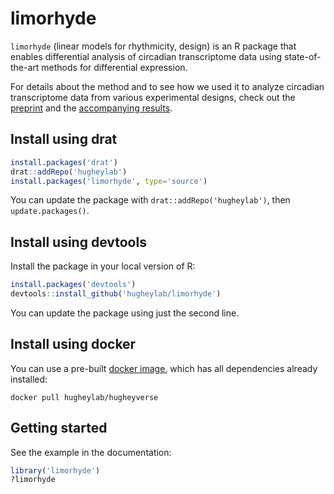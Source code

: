 # limorhyde

`limorhyde` (linear models for rhythmicity, design) is an R package that enables differential analysis of circadian transcriptome data using state-of-the-art methods for differential expression.

For details about the method and to see how we used it to analyze circadian transcriptome data from various experimental designs, check out the [preprint]() and the [accompanying results]().

## Install using drat
```R
install.packages('drat')
drat::addRepo('hugheylab')
install.packages('limorhyde', type='source')
```
You can update the package with `drat::addRepo('hugheylab')`, then `update.packages()`.

## Install using devtools
Install the package in your local version of R:
```R
install.packages('devtools')
devtools::install_github('hugheylab/limorhyde')
```
You can update the package using just the second line.

## Install using docker
You can use a pre-built [docker image](https://hub.docker.com/r/hugheylab/hugheyverse), which has all dependencies already installed:
```
docker pull hugheylab/hugheyverse
```

## Getting started
See the example in the documentation:
```R
library('limorhyde')
?limorhyde
```
